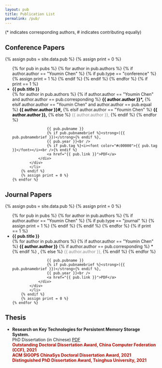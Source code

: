 ```yaml
---
layout: pub
title: Publication List
permalink: /pub/
---
```


(* indicates corresponding authors, # indicates contributing equally)

<h2>Conference Papers</h2>
{% assign pubs = site.data.pub %}
{% assign print = 0 %}
<ul id="archive">
    {% for pub in pubs %}
        {% for author in pub.authors %}
        {% if author.author == "Youmin Chen" %}
            {% if pub.type == "conference" %}
            {% assign print = 1 %}
            {% endif %}
        {% endif %}
        {% endfor %}
        {% if print == 1 %}
            <li class="archiveposturl" style="background: transparent">
            <div class="lecture-container">
                <div class="content">
                    <span style="font-weight: bold;">{{ pub.title }}</span><br>
                    {% for author in pub.authors %}
                        {% if author.author == "Youmin Chen" and author.author == pub.corresponding %}
                            <strong><font color="#000000">{{ author.author }}*,</font></strong>
                        {% elsif author.author == "Youmin Chen" and author.author == pub.equal %}
                            <strong><font color="#000000">{{ author.author }}#,</font></strong>
                        {% elsif author.author == "Youmin Chen" %}
                            <strong><font color="#000000">{{ author.author }},</font></strong>
                        {% else %}
                            <font color="#888888">{{ author.author }},</font> 
                        {% endif %}
                    {% endfor %} <br />

                    {{ pub.pubname }} 
                    {% if pub.pubnamebrief %}<strong>({{ pub.pubnamebrief }})</strong>{% endif %}, 
                    {{ pub.year }}<br />
                    {% if pub.tag %}<i><font color="#c00000">{{ pub.tag }}</font></i><br />{% endif %}
                    <a href="{{ pub.link }}">PDF</a>
                </div>
            </div>
            </li>
        {% endif %}
        {% assign print = 0 %}
    {% endfor %}
</ul>


<h2>Journal Papers</h2>
{% assign pubs = site.data.pub %}
{% assign print = 0 %}
<ul id="archive">
    {% for pub in pubs %}
        {% for author in pub.authors %}
        {% if author.author == "Youmin Chen" %}
            {% if pub.type == "journal" %}
            {% assign print = 1 %}
            {% endif %}
        {% endif %}
        {% endfor %}
        {% if print == 1 %}
            <li class="archiveposturl" style="background: transparent">
            <div class="lecture-container">
                <div class="content">
                    <span style="font-weight: bold;">{{ pub.title }}</span><br>
                    {% for author in pub.authors %}
                        {% if author.author == "Youmin Chen" %}
                        <strong><font color="#000000">{{ author.author }}</font></strong>
                            {% if author.author == pub.corresponding %}
                                <font color="#000000">*</font>
                            {% endif %}
                            <font color="#000000">,</font>
                        {% else %}
                            <font color="#888888">{{ author.author }},</font> 
                        {% endif %}
                    {% endfor %} <br />

                    {{ pub.pubname }} 
                    {% if pub.pubnamebrief %}<strong>({{ pub.pubnamebrief }})</strong>{% endif %}, 
                    {{ pub.year }}<br />
                    <a href="{{ pub.link }}">PDF</a>
                </div>
            </div>
            </li>
        {% endif %}
        {% assign print = 0 %}
    {% endfor %}
</ul>

<h2>Thesis</h2>
<ul id="archive">
<li class="archiveposturl" style="background: transparent">
    <div class="lecture-container">
        <div class="content">
            <span style="font-weight: bold;">Research on Key Technologies for Persistent Memory Storage System.</span><br>
            PhD Dissertation (in Chinese) <a href="">PDF</a> <br />
            <strong><font color="#b00c00">Outstanding Doctoral Dissertation Award, China Computer Federation (CCF), 2021</font></strong><br />
            <strong><font color="#b00c00">ACM SIGOPS ChinaSys Doctoral Dissertation Award, 2021</font></strong><br />
            <strong><font color="#b00c00">Distinguished PhD Dissertation Award, Tsinghua University, 2021</font></strong>
        </div>
    </div>
</li>
</ul>

